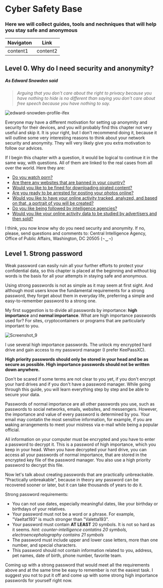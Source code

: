 # Cyber Safety Base

### Here we will collect guides, tools and nechniques that will help you stay safe and anonymous 

Navigaton | Link
----------- | -----------
content1 | content2

## Level 0. Why do I need security and anonymity?

##### As Edward Snowden said
>*Arguing that you don't care about the right to privacy because you 
>have nothing to hide is no different than saying you don't care 
>about free speech because you have nothing to say.*

![edward-snowden-profile-ifex](https://user-images.githubusercontent.com/86369276/123266886-15123680-d505-11eb-8bf7-1265507f6609.jpg)

Everyone may have a different motivation for setting up anonymity and security for their devices, and you will probably find this chapter not very useful and skip it. It is your right, but I don't recommend doing it, because it will outline some very interesting reasons to think about your network security and anonymity. They will very likely give you extra motivation to follow our advices. 

If I begin this chapter with a question, it would be logical to continue it in the same way, with questions. All of them are linked to the real cases from all over the world. Here they are:

* [Do you watch porn?](https://www.theregister.com/2013/02/18/web_cam_singapore_blackmail/)
* [Are there any websites that are banned in your country?](https://en.wikipedia.org/wiki/List_of_websites_blocked_in_the_United_Kingdom)
* [Would you like to be fined for downloading pirated content?](https://www.newser.com/story/306788/woman-gets-6-months-for-using-pirated-copies-of-windows.html)
* [Are you ready to be arrested for posting your photos online?](https://nypost.com/2021/04/20/actress-jailed-in-ghana-for-posing-naked-with-son-on-7th-birthday/)
* [Would you like to have your online activity tracked, analyzed, and based on that, a portrait of you will be created?](https://digit.fyi/uk-mass-surveillance-programmes-ruled-illegal/)
* [Do you like being followed by intelligence agencies?](http://wikileaks.org/)
* [Would you like your online activity data to be studied by advertisers and then sold?](https://www.medicalnewstoday.com/articles/do-mhealth-apps-protect-user-privacy)

I think, you now know why do you need security and anonymity. If no, please, send questions and comments to:
Central Intelligence Agency,
Office of Public Affairs,
Washington, DC 20505
(¬‿¬)

## Level 1. Strong password

Weak password can easily ruin all your further efforts to protect your confidential data, so this chapter is placed at the beginning and without big words is the basis for all your attempts in staying safe and anonymous.

Using strong passwords is not as simple as it may seem at first sight. And although most users know the fundamental requirements for a strong password, they forget about them in everyday life, preferring a simple and easy-to-remember password to a strong one.

My first suggestion is to divide all passwords by importance: **high importance** and **normal importance**. What are high importance passwords used for? For sites, cryptocontainers or programs that are particularly important to you.  

![Screenshot_9](https://user-images.githubusercontent.com/86369276/123275308-e009e200-d50c-11eb-9e63-5252865d032f.png)

I use several high importance passwords. The unlock my encrypted hard drive and gain access to my password manager (I prefer KeePassXC).

**High priority passwords should only be stored in your head and be as secure as possible. High importance passwords should not be written down anywhere.**

Don't be scared if some terms are not clear to you yet, if you don't encrypt your hard drives and if you don't have a password manager. While going through this guide, you will learn everything step by step and be able to secure your data.

Passwords of normal importance are all other passwords you use, such as passwords to social networks, emails, websites, and messengers. However, the importance and value of every password is determined by you. Your email may contatin the most sensitive information, for example, if you are мaking arrangements to meet your mistress via e-mail while being a popular official.

All information on your computer must be encrypted and you have to enter a password to decrypt it. This is a password of high importance, which you keep in your head. When you have decrypted your hard drive, you can access all your passwords of normal importance, that are stored in the encrypted key file of the password manager. You also use a high priority password to decrypt this file.

Now let's talk about creating passwords that are practically unbreackable. "Practically unbreakable", because in theory any password can be recovered sooner or later, but it can take thousands of years to do it.

Strong password requirements:
* You can not use dates, especially meaningful dates, like your birthday or birthdays of your relatives.
* Your password must not be a word or a phrase. For example, "Vaeltat193" is much stronger than "Valetta193".
* Your password must contain **AT LEAST** 20 symbols. It is not so hard as it seems. *hint: counter-intelligence contatins 20 symbols, electroencephalography contains 21 symbols*
* The password must include upper and lower case letters, more than one number, and special characters. 
* This password should not contain information related to you, address, pet names, date of birth, phone number, favorite team.

Coming up with a strong password that would meet all the requirements above and at the same time be easy to remember is not the easiest task. I suggest you not to put it off and  come up with some strong high importance passwords for yourself right now.
